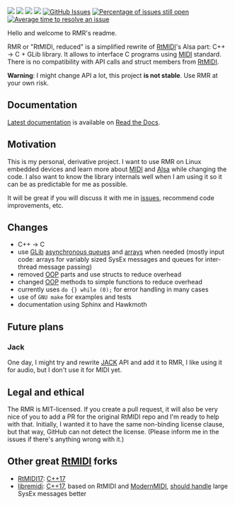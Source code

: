 [![](https://img.shields.io/badge/docs-sphinx-blue.svg)](https://rmr.readthedocs.io/)
[![](https://readthedocs.org/projects/rmr/badge/?version=latest&style=flat)](https://rmr.readthedocs.io/)
![](https://img.shields.io/github/v/release/6r1d/rmr?include_prereleases?style=flat)
[![](https://img.shields.io/github/license/6r1d/rmr?style=flat)](https://github.com/6r1d/rmr/blob/main/LICENSE)
[![GitHub Issues](https://img.shields.io/github/issues/6r1d/rmr.svg)](https://github.com/6r1d/rmr/issues)
[![Percentage of issues still open](http://isitmaintained.com/badge/open/6r1d/rmr.svg)](http://isitmaintained.com/project/6r1d/rmr "Percentage of issues still open")
[![Average time to resolve an issue](https://isitmaintained.com/badge/resolution/6r1d/rmr.svg)](https://isitmaintained.com/project/6r1d/rmr "Average time to resolve an issue")

Hello and welcome to RMR's readme.

RMR or "RtMIDI, reduced" is a simplified rewrite of [RtMIDI](https://github.com/thestk/rtmidi)'s Alsa part: C++ → C + GLib library.
It allows to interface C programs using [MIDI](https://en.wikipedia.org/wiki/MIDI) standard.
There is no compatibility with API calls and struct members from [RtMIDI](https://github.com/thestk/rtmidi).

**Warning**: I might change API a lot, this project **is not stable**. Use RMR at your own risk.

## Documentation

[Latest documentation](https://rmr.readthedocs.io/en/latest/index.html) is available on [Read the Docs](https://readthedocs.org/).

## Motivation

This is my personal, derivative project. I want to use RMR on Linux embedded devices and learn more about [MIDI](https://en.wikipedia.org/wiki/MIDI) and [Alsa](https://www.alsa-project.org/wiki/Main_Page) while changing the code.
I also want to know the library internals well when I am using it so it can be as predictable for me as possible.

It will be great if you will discuss it with me in [issues](https://github.com/6r1d/rmr/issues), recommend code improvements, etc.

## Changes

* C++ → C
* use [GLib](https://developer.gnome.org/glib/stable) [asynchronous queues](https://developer.gnome.org/glib/stable/glib-Asynchronous-Queues.html) and [arrays](https://developer.gnome.org/glib/stable/glib-Arrays.html) when needed (mostly input code: arrays for variably sized SysEx messages and queues for inter-thread message passing)
* removed [OOP](https://en.wikipedia.org/wiki/Object-oriented_programming) parts and use structs to reduce overhead
* changed [OOP](https://en.wikipedia.org/wiki/Object-oriented_programming) methods to simple functions to reduce overhead
* currently uses `do {} while (0);` for error handling in many cases
* use of `GNU make` for examples and tests
* documentation using Sphinx and Hawkmoth

## Future plans

### Jack

One day, I might try and rewrite [JACK](https://jackaudio.org/) API and add it to RMR, I like using it for audio, but I don't use it for MIDI yet.

## Legal and ethical

The RMR is MIT-licensed.
If you create a pull request, it will also be very nice of you to add a PR for the original RtMIDI repo and I'm ready to help with that.
Initially, I wanted it to have the same non-binding license clause, but that way, GitHub can not detect the license.
(Please inform me in the issues if there's anything wrong with it.)

## Other great [RtMIDI](https://github.com/thestk/rtmidi) forks

* [RtMIDI17](https://github.com/jcelerier/RtMidi17): [C++17](https://en.wikipedia.org/wiki/C%2B%2B17)
* [libremidi](https://github.com/jcelerier/libremidi): [C++17](https://en.wikipedia.org/wiki/C%2B%2B17), based on RtMIDI and [ModernMIDI](https://github.com/ddiakopoulos/modern-midi), [should handle](https://github.com/thestk/rtmidi/issues/214#issuecomment-792327899) large SysEx messages better
